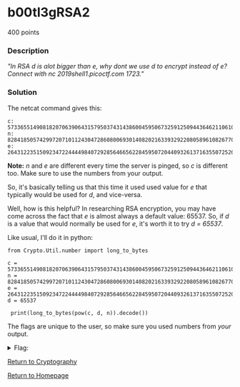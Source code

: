 # b00tl3gRSA2
400 points

### Description
*"In RSA d is alot bigger than e, why dont we use d to encrypt instead of e? Connect with nc 2019shell1.picoctf.com 1723."*

### Solution
The netcat command gives this:

```
c: 57336551490818207063906431579503743143860045950673259125094436462110610026337952730889887390671949575990429899849218122792670729458658970334291156013948119587911338203963735096477660724449230390247645776237681451308174734530292185796355154968017465999455720684697664404562666638424035782535615547858235670868
n: 82841850574299720710112430472860800693014082021633932922080589610826770039849843466027707043126021385996342756267818756205426589942378052057183995285015247289260052979745619511868171233302250221640163354810479516549658178738106597237282708149086208865356983093557036001398810725197701027388661455635617557947
e: 2643122351509234722444498407292856466562284595072044093261371635507252027912873990073758875553908642722711639277904222335864427721279773362399434428505528846503165751171830539907694887564355256869827498122562556958307583570724843584954773455405355617844461048854259154021127659815296938109334147745478919081
```
**Note:** *n* and *e* are different every time the server is pinged, so *c* is different too. Make sure to use the numbers from your output.

So, it's basically telling us that this time it used used value for *e* that typically would be used for *d*, and vice-versa. 

Well, how is this helpful? In researching RSA encryption, you may have come across the fact that *e* is almost always a default value: 65537. So, if *d* is a value that would 
normally be used for *e*, it's worth it to try *d = 65537*.

Like usual, I'll do it in python:
```
from Crypto.Util.number import long_to_bytes

c = 57336551490818207063906431579503743143860045950673259125094436462110610026337952730889887390671949575990429899849218122792670729458658970334291156013948119587911338203963735096477660724449230390247645776237681451308174734530292185796355154968017465999455720684697664404562666638424035782535615547858235670868
n = 82841850574299720710112430472860800693014082021633932922080589610826770039849843466027707043126021385996342756267818756205426589942378052057183995285015247289260052979745619511868171233302250221640163354810479516549658178738106597237282708149086208865356983093557036001398810725197701027388661455635617557947
e = 2643122351509234722444498407292856466562284595072044093261371635507252027912873990073758875553908642722711639277904222335864427721279773362399434428505528846503165751171830539907694887564355256869827498122562556958307583570724843584954773455405355617844461048854259154021127659815296938109334147745478919081
d = 65537

 print(long_to_bytes(pow(c, d, n)).decode())
```

The flags are unique to the user, so make sure you used numbers from *your* output.
<details>
  <summary>Flag:</summary>
  picoCTF{bad_1d3a5_6786084}
</details>

[Return to Cryptography](https://github.com/sdvickers98/picoCTF-2019-Walkthrough/blob/master/cryptography/%230%20-%20Cryptography%20Home%20Page.md)

[Return to Homepage](https://github.com/sdvickers98/picoCTF-2019-Walkthrough)

